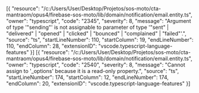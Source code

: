 [{
	"resource": "/c:/Users/User/Desktop/Projetos/sos-moto/cta-mantraom/opus4/firebase-sos-moto/lib/domain/notification/email.entity.ts",
	"owner": "typescript",
	"code": "2345",
	"severity": 8,
	"message": "Argument of type '\"sending\"' is not assignable to parameter of type '\"sent\" | \"delivered\" | \"opened\" | \"clicked\" | \"bounced\" | \"complained\" | \"failed\"'.",
	"source": "ts",
	"startLineNumber": 110,
	"startColumn": 19,
	"endLineNumber": 110,
	"endColumn": 28,
	"extensionID": "vscode.typescript-language-features"
}]
[{
	"resource": "/c:/Users/User/Desktop/Projetos/sos-moto/cta-mantraom/opus4/firebase-sos-moto/lib/domain/notification/email.entity.ts",
	"owner": "typescript",
	"code": "2540",
	"severity": 8,
	"message": "Cannot assign to '_options' because it is a read-only property.",
	"source": "ts",
	"startLineNumber": 174,
	"startColumn": 12,
	"endLineNumber": 174,
	"endColumn": 20,
	"extensionID": "vscode.typescript-language-features"
}]